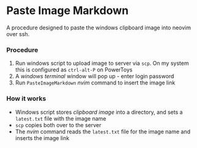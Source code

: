 # Paste Image Markdown

A procedure designed to paste the windows clipboard image into neovim over ssh.

### Procedure

1. Run windows script to upload image to server via `scp`. On my system this is configured as `ctrl-alt-P` on PowerToys
2. A *windows terminal* window will pop up - enter login password
3. Run `PasteImageMarkdown` *nvim* command to insert the image link

### How it works

- Windows script stores *clipboard image* into a directory, and sets a `latest.txt` file with the image name
- `scp` copies both over to the server
- The *nvim* command reads the `latest.txt` file for the image name and inserts the image link

